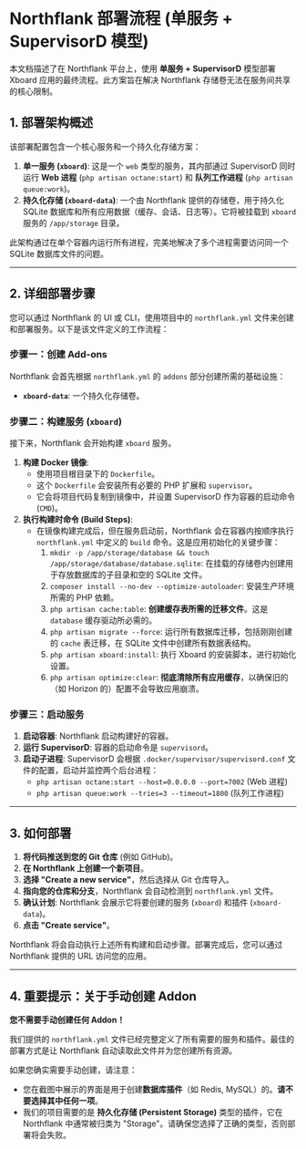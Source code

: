 # Northflank 部署流程 (单服务 + SupervisorD 模型)

本文档描述了在 Northflank 平台上，使用 **单服务 + SupervisorD** 模型部署 Xboard 应用的最终流程。此方案旨在解决 Northflank 存储卷无法在服务间共享的核心限制。

## 1. 部署架构概述

该部署配置包含一个核心服务和一个持久化存储方案：
1.  **单一服务 (`xboard`)**: 这是一个 `web` 类型的服务，其内部通过 SupervisorD 同时运行 **Web 进程** (`php artisan octane:start`) 和 **队列工作进程** (`php artisan queue:work`)。
2.  **持久化存储 (`xboard-data`)**: 一个由 Northflank 提供的存储卷，用于持久化 SQLite 数据库和所有应用数据（缓存、会话、日志等）。它将被挂载到 `xboard` 服务的 `/app/storage` 目录。

此架构通过在单个容器内运行所有进程，完美地解决了多个进程需要访问同一个 SQLite 数据库文件的问题。

---

## 2. 详细部署步骤

您可以通过 Northflank 的 UI 或 CLI，使用项目中的 `northflank.yml` 文件来创建和部署服务。以下是该文件定义的工作流程：

### 步骤一：创建 Add-ons

Northflank 会首先根据 `northflank.yml` 的 `addons` 部分创建所需的基础设施：
-   **`xboard-data`**: 一个持久化存储卷。

### 步骤二：构建服务 (`xboard`)

接下来，Northflank 会开始构建 `xboard` 服务。
1.  **构建 Docker 镜像**:
    -   使用项目根目录下的 `Dockerfile`。
    -   这个 `Dockerfile` 会安装所有必要的 PHP 扩展和 `supervisor`。
    -   它会将项目代码复制到镜像中，并设置 SupervisorD 作为容器的启动命令 (`CMD`)。
2.  **执行构建时命令 (Build Steps)**:
    -   在镜像构建完成后，但在服务启动前，Northflank 会在容器内按顺序执行 `northflank.yml` 中定义的 `build` 命令。这是应用初始化的关键步骤：
        1.  `mkdir -p /app/storage/database && touch /app/storage/database/database.sqlite`: 在挂载的存储卷内创建用于存放数据库的子目录和空的 SQLite 文件。
        2.  `composer install --no-dev --optimize-autoloader`: 安装生产环境所需的 PHP 依赖。
        3.  `php artisan cache:table`: **创建缓存表所需的迁移文件**。这是 `database` 缓存驱动所必需的。
        4.  `php artisan migrate --force`: 运行所有数据库迁移，包括刚刚创建的 `cache` 表迁移，在 SQLite 文件中创建所有数据表结构。
        5.  `php artisan xboard:install`: 执行 Xboard 的安装脚本，进行初始化设置。
        6.  `php artisan optimize:clear`: **彻底清除所有应用缓存**，以确保旧的（如 Horizon 的）配置不会导致应用崩溃。

### 步骤三：启动服务

1.  **启动容器**: Northflank 启动构建好的容器。
2.  **运行 SupervisorD**: 容器的启动命令是 `supervisord`。
3.  **启动子进程**: SupervisorD 会根据 `.docker/supervisor/supervisord.conf` 文件的配置，启动并监控两个后台进程：
    -   `php artisan octane:start --host=0.0.0.0 --port=7002` (Web 进程)
    -   `php artisan queue:work --tries=3 --timeout=1800` (队列工作进程)

---

## 3. 如何部署

1.  **将代码推送到您的 Git 仓库** (例如 GitHub)。
2.  **在 Northflank 上创建一个新项目**。
3.  **选择 "Create a new service"**，然后选择从 Git 仓库导入。
4.  **指向您的仓库和分支**，Northflank 会自动检测到 `northflank.yml` 文件。
5.  **确认计划**: Northflank 会展示它将要创建的服务 (`xboard`) 和插件 (`xboard-data`)。
6.  **点击 "Create service"**。

Northflank 将会自动执行上述所有构建和启动步骤。部署完成后，您可以通过 Northflank 提供的 URL 访问您的应用。

---

## 4. 重要提示：关于手动创建 Addon

**您不需要手动创建任何 Addon！**

我们提供的 `northflank.yml` 文件已经完整定义了所有需要的服务和插件。最佳的部署方式是让 Northflank 自动读取此文件并为您创建所有资源。

如果您确实需要手动创建，请注意：
- 您在截图中展示的界面是用于创建**数据库插件**（如 Redis, MySQL）的。**请不要选择其中任何一项**。
- 我们的项目需要的是 **持久化存储 (Persistent Storage)** 类型的插件，它在 Northflank 中通常被归类为 "Storage"。请确保您选择了正确的类型，否则部署将会失败。
